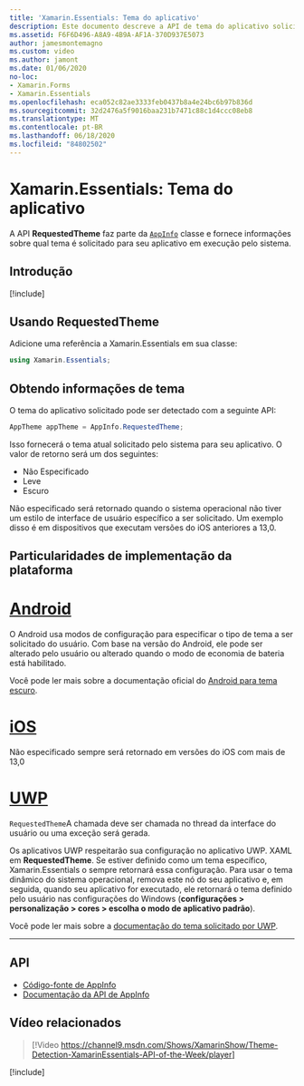 ```yaml
---
title: 'Xamarin.Essentials: Tema do aplicativo'
description: Este documento descreve a API de tema do aplicativo solicitada no Xamarin.Essentials , que fornece informações sobre qual estilo de tema é solicitado para o aplicativo em execução.
ms.assetid: F6F6D496-A8A9-4B9A-AF1A-370D937E5073
author: jamesmontemagno
ms.custom: video
ms.author: jamont
ms.date: 01/06/2020
no-loc:
- Xamarin.Forms
- Xamarin.Essentials
ms.openlocfilehash: eca052c82ae3333feb0437b8a4e24bc6b97b836d
ms.sourcegitcommit: 32d2476a5f9016baa231b7471c88c1d4ccc08eb8
ms.translationtype: MT
ms.contentlocale: pt-BR
ms.lasthandoff: 06/18/2020
ms.locfileid: "84802502"
---
```

# <a name="xamarinessentials-app-theme"></a>Xamarin.Essentials: Tema do aplicativo

A API **RequestedTheme** faz parte da [`AppInfo`](app-information.md) classe e fornece informações sobre qual tema é solicitado para seu aplicativo em execução pelo sistema.

## <a name="get-started"></a>Introdução

[!include[](~/essentials/includes/get-started.md)]

## <a name="using-requestedtheme"></a>Usando RequestedTheme

Adicione uma referência a Xamarin.Essentials em sua classe:

```csharp
using Xamarin.Essentials;
```

## <a name="obtaining-theme-information"></a>Obtendo informações de tema

O tema do aplicativo solicitado pode ser detectado com a seguinte API:

```csharp
AppTheme appTheme = AppInfo.RequestedTheme;

```

Isso fornecerá o tema atual solicitado pelo sistema para seu aplicativo. O valor de retorno será um dos seguintes:

* Não Especificado
* Leve
* Escuro

Não especificado será retornado quando o sistema operacional não tiver um estilo de interface de usuário específico a ser solicitado. Um exemplo disso é em dispositivos que executam versões do iOS anteriores a 13,0.


## <a name="platform-implementation-specifics"></a>Particularidades de implementação da plataforma

# <a name="android"></a>[Android](#tab/android)

O Android usa modos de configuração para especificar o tipo de tema a ser solicitado do usuário. Com base na versão do Android, ele pode ser alterado pelo usuário ou alterado quando o modo de economia de bateria está habilitado.

Você pode ler mais sobre a documentação oficial do [Android para tema escuro](https://developer.android.com/guide/topics/ui/look-and-feel/darktheme).


# <a name="ios"></a>[iOS](#tab/ios)

Não especificado sempre será retornado em versões do iOS com mais de 13,0


# <a name="uwp"></a>[UWP](#tab/uwp)

`RequestedTheme`A chamada deve ser chamada no thread da interface do usuário ou uma exceção será gerada.

Os aplicativos UWP respeitarão sua configuração no aplicativo UWP. XAML em **RequestedTheme**. Se estiver definido como um tema específico, Xamarin.Essentials o sempre retornará essa configuração. Para usar o tema dinâmico do sistema operacional, remova este nó do seu aplicativo e, em seguida, quando seu aplicativo for executado, ele retornará o tema definido pelo usuário nas configurações do Windows (**configurações > personalização > cores > escolha o modo de aplicativo padrão**).

Você pode ler mais sobre a [documentação do tema solicitado por UWP](https://docs.microsoft.com/uwp/api/windows.ui.xaml.application.requestedtheme).

--------------

## <a name="api"></a>API

- [Código-fonte de AppInfo](https://github.com/xamarin/Essentials/tree/main/Xamarin.Essentials/AppInfo)
- [Documentação da API de AppInfo](xref:Xamarin.Essentials.AppInfo)

## <a name="related-video"></a>Vídeo relacionados

> [!Video https://channel9.msdn.com/Shows/XamarinShow/Theme-Detection-XamarinEssentials-API-of-the-Week/player]

[!include[](~/essentials/includes/xamarin-show-essentials.md)]
